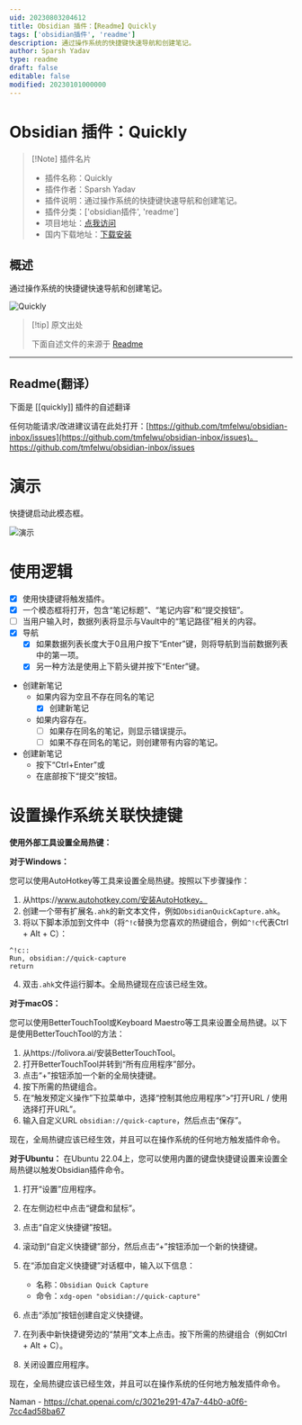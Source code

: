 ```yaml
---
uid: 20230803204612
title: Obsidian 插件：【Readme】Quickly
tags: ['obsidian插件', 'readme']
description: 通过操作系统的快捷键快速导航和创建笔记。
author: Sparsh Yadav
type: readme
draft: false
editable: false
modified: 20230101000000
---
```


# Obsidian 插件：Quickly

> [!Note] 插件名片
> - 插件名称：Quickly
> - 插件作者：Sparsh Yadav
> - 插件说明：通过操作系统的快捷键快速导航和创建笔记。
> - 插件分类：['obsidian插件', 'readme']
> - 项目地址：[点我访问](https://github.com/tmfelwu/obsidian-inbox)
> - 国内下载地址：[下载安装](https://pkmer.cn/products/plugin/pluginMarket/?quickly)

## 概述

通过操作系统的快捷键快速导航和创建笔记。

![Quickly](https://cdn.pkmer.cn/covers/quickly.png!pkmer)

> [!tip] 原文出处
> 
>下面自述文件的来源于 [Readme](https://ghproxy.net/https://raw.githubusercontent.com/tmfelwu/obsidian-inbox/master/README.md)
> 

---

## Readme(翻译）

下面是 [[quickly]] 插件的自述翻译


任何功能请求/改进建议请在此处打开：[https://github.com/tmfelwu/obsidian-inbox/issues](https://github.com/tmfelwu/obsidian-inbox/issues)。
https://github.com/tmfelwu/obsidian-inbox/issues
# 演示

快捷键启动此模态框。

![演示](./demo.png)

# 使用逻辑

- [x] 使用快捷键将触发插件。
- [x] 一个模态框将打开，包含“笔记标题”、“笔记内容”和“提交按钮”。
- [ ] 当用户输入时，数据列表将显示与Vault中的“笔记路径”相关的内容。
- [x] 导航
  - [x] 如果数据列表长度大于0且用户按下“Enter”键，则将导航到当前数据列表中的第一项。
  - [x] 另一种方法是使用上下箭头键并按下“Enter”键。
- 创建新笔记
  - 如果内容为空且不存在同名的笔记
    - [x] 创建新笔记
  - 如果内容存在。
    - [ ] 如果存在同名的笔记，则显示错误提示。
    - [ ] 如果不存在同名的笔记，则创建带有内容的笔记。
- 创建新笔记
  - 按下“Ctrl+Enter”或
  - 在底部按下“提交”按钮。

# 设置操作系统关联快捷键

**使用外部工具设置全局热键：**

**对于Windows：**

您可以使用AutoHotkey等工具来设置全局热键。按照以下步骤操作：

1. 从https://www.autohotkey.com/安装AutoHotkey。
2. 创建一个带有扩展名`.ahk`的新文本文件，例如`ObsidianQuickCapture.ahk`。
3. 将以下脚本添加到文件中（将`^!c`替换为您喜欢的热键组合，例如`^!c`代表Ctrl + Alt + C）：

```autohotkey
^!c::
Run, obsidian://quick-capture
return
```

4. 双击`.ahk`文件运行脚本。全局热键现在应该已经生效。

**对于macOS：**

您可以使用BetterTouchTool或Keyboard Maestro等工具来设置全局热键。以下是使用BetterTouchTool的方法：

1. 从https://folivora.ai/安装BetterTouchTool。
2. 打开BetterTouchTool并转到“所有应用程序”部分。
3. 点击“+”按钮添加一个新的全局快捷键。
4. 按下所需的热键组合。
5. 在“触发预定义操作”下拉菜单中，选择“控制其他应用程序”>“打开URL / 使用选择打开URL”。
6. 输入自定义URL `obsidian://quick-capture`，然后点击“保存”。

现在，全局热键应该已经生效，并且可以在操作系统的任何地方触发插件命令。

**对于Ubuntu：**
在Ubuntu 22.04上，您可以使用内置的键盘快捷键设置来设置全局热键以触发Obsidian插件命令。

1. 打开“设置”应用程序。
2. 在左侧边栏中点击“键盘和鼠标”。
3. 点击“自定义快捷键”按钮。
4. 滚动到“自定义快捷键”部分，然后点击“+”按钮添加一个新的快捷键。
5. 在“添加自定义快捷键”对话框中，输入以下信息：

   - 名称：`Obsidian Quick Capture`
   - 命令：`xdg-open "obsidian://quick-capture"`

6. 点击“添加”按钮创建自定义快捷键。
7. 在列表中新快捷键旁边的“禁用”文本上点击。按下所需的热键组合（例如Ctrl + Alt + C）。
8. 关闭设置应用程序。

现在，全局热键应该已经生效，并且可以在操作系统的任何地方触发插件命令。

Naman - https://chat.openai.com/c/3021e291-47a7-44b0-a0f6-7cc4ad58ba67



